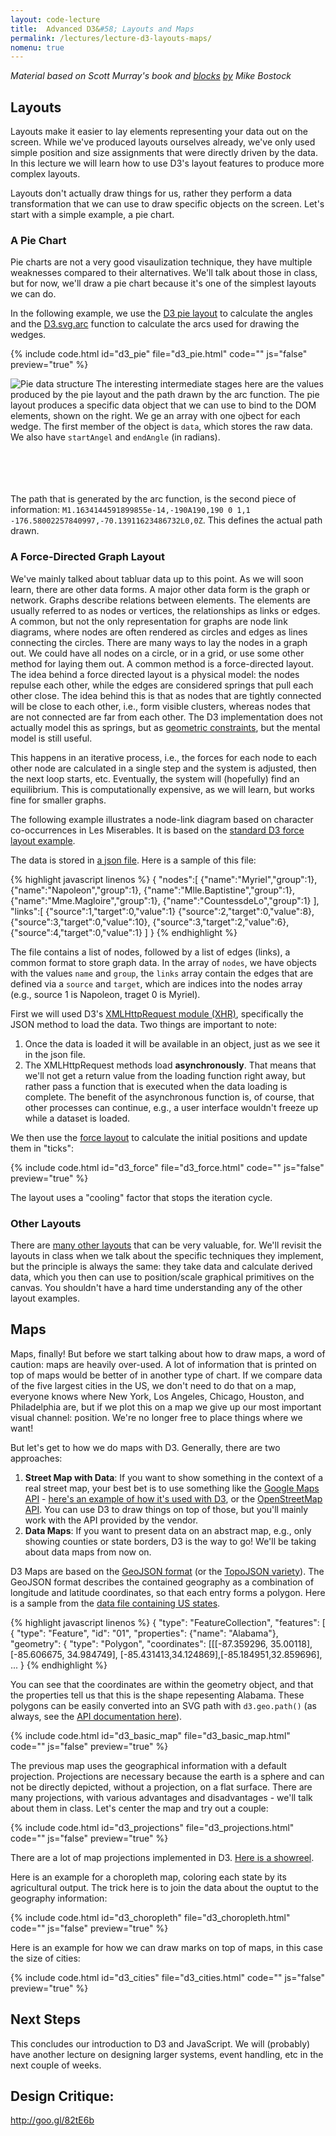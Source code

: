 ```yaml
---
layout: code-lecture
title:  Advanced D3&#58; Layouts and Maps
permalink: /lectures/lecture-d3-layouts-maps/
nomenu: true
---
```


*Material based on Scott Murray's book and [blocks](http://bl.ocks.org/mbostock/3887235) [by](http://bl.ocks.org/mbostock/4062045) Mike Bostock*

## Layouts

Layouts make it easier to lay elements representing your data out on the screen. While we've produced layouts ourselves already, we've only used simple position and size assignments that were directly driven by the data. In this lecture we will learn how to use D3's layout features to produce more complex layouts. 

Layouts don't actually draw things for us, rather they perform a data transformation that we can use to draw specific objects on the screen. Let's start with a simple example, a pie chart.

### A Pie Chart

Pie charts are not a very good visaulization technique, they have multiple weaknesses compared to their alternatives. We'll talk about those in class, but for now, we'll draw a pie chart because it's one of the simplest layouts we can do.

In the following example, we use the [D3 pie layout](https://github.com/mbostock/d3/wiki/Pie-Layout) to calculate the angles and the [D3.svg.arc](https://github.com/mbostock/d3/wiki/SVG-Shapes#arc) function to calculate the arcs used for drawing the wedges.

{% include code.html id="d3_pie" file="d3_pie.html" code="" js="false" preview="true" %}

![Pie data structure](images/pie.png)
The interesting intermediate stages here are the values produced by the pie layout and the path drawn by the arc function. The pie layout produces a specific data object that we can use to bind to the DOM elements, shown on the right. We ge an array with one ojbect for each wedge. The first member of the object is `data`, which stores the raw data. We also have `startAngel` and `endAngle` (in radians). <br /><br /> <br /> <br /> <br />  

The path that is generated by the arc function, is the second piece of information: `M1.1634144591899855e-14,-190A190,190 0 1,1 -176.58002257840997,-70.13911623486732L0,0Z`. This defines the actual path drawn.



### A Force-Directed Graph Layout

We've mainly talked about tabluar data up to this point. As we will soon learn, there are other data forms. A major other data form is the graph or network. Graphs describe relations between elements. The elements are usually referred to as nodes or vertices, the relationships as links or edges. A common, but not the only representation for graphs are node link diagrams, where nodes are often rendered as circles and edges as lines connecting the circles. There are many ways to lay the nodes in a graph out. We could have all nodes on a circle, or in a grid, or use some other method for laying them out. A common method is a force-directed layout. The idea behind a force directed layout is a physical model: the nodes repulse each other, while the edges are considered springs that pull each other close. The idea behind this is that as nodes that are tightly connected will be close to each other, i.e., form visible clusters, whereas nodes that are not connected are far from each other. The D3 implementation does not actually model this as springs, but as [geometric constraints](https://github.com/mbostock/d3/wiki/Force-Layout#linkDistance), but the mental model is still useful.
 
 This happens in an iterative process, i.e., the forces for each node to each other node are calculated in a single step and the system is adjusted, then the next loop starts, etc. Eventually, the system will (hopefully) find an equilibrium. This is computationally expensive, as we will learn, but works fine for smaller graphs. 
 
The following example illustrates a node-link diagram based on character co-occurrences in Les Miserables. It is based on the [standard D3 force layout example](http://bl.ocks.org/mbostock/4062045). 
 
The data is stored in [a json file](miserables.json). Here is a sample of this file:

{% highlight javascript linenos %}
{
  "nodes":[
    {"name":"Myriel","group":1},
    {"name":"Napoleon","group":1},
    {"name":"Mlle.Baptistine","group":1},
    {"name":"Mme.Magloire","group":1},
    {"name":"CountessdeLo","group":1}
  ],
  "links":[
    {"source":1,"target":0,"value":1}
    {"source":2,"target":0,"value":8},
    {"source":3,"target":0,"value":10},
    {"source":3,"target":2,"value":6},
    {"source":4,"target":0,"value":1}
  ]
}
{% endhighlight %}

The file contains a list of nodes, followed by a list of edges (links), a common format to store graph data. In the array of `nodes`, we have objects with the values `name` and `group`, the `links` array contain the edges that are defined via a `source` and `target`, which are indices into the nodes array (e.g., source 1 is Napoleon, traget 0 is Myriel). 


First we will used D3's [XMLHttpRequest module (XHR)](https://github.com/mbostock/d3/wiki/Requests), specifically the JSON method to load the data. Two things are important to note: 

 1. Once the  data is loaded it will be available in an object, just as we see it in the json file. 
 2. The XMLHttpRequest methods load **asynchronously**. That means that we'll not get a return value from the loading function right away, but rather pass a function that is executed when the data loading is complete. The benefit of the asynchronous function is, of course, that other processes can continue, e.g., a user interface wouldn't freeze up while a dataset is loaded.
 
We then use the [force layout](https://github.com/mbostock/d3/wiki/Force-Layout) to calculate the initial positions and update them in "ticks":


{% include code.html id="d3_force" file="d3_force.html" code="" js="false" preview="true" %}


The layout uses a "cooling" factor that stops the iteration cycle.

### Other Layouts

There are [many other layouts](https://github.com/mbostock/d3/wiki/Layouts) that can be very valuable, for. We'll revisit the layouts in class when we talk about the specific techniques they implement, but the principle is always the same: they take data and calculate derived data, which you then can use to position/scale graphical primitives on the canvas. You shouldn't have a hard time understanding any of the other layout examples.


## Maps

Maps, finally! But before we start talking about how to draw maps, a word of caution: maps are heavily over-used. A lot of information that is printed on top of maps would be better of in another type of chart. If we compare data of the five largest cities in the US, we don't need to do that on a map, everyone knows where New York, Los Angeles, Chicago, Houston, and Philadelphia are, but if we plot this on a map we give up our most important visual channel: position. We're no longer free to place things where we want!

But let's get to how we do maps with D3. Generally, there are two approaches:
 
 1. **Street Map with Data**: If you want to show something in the context of a real street map, your best bet is to use something like the [Google Maps API](https://developers.google.com/maps/?hl=en) - [here's an example of how it's used with D3](http://bl.ocks.org/mbostock/899711), or the [OpenStreetMap API](http://wiki.openstreetmap.org/wiki/API). You can use D3 to draw things on top of those, but you'll mainly work with the API provided by the vendor. 
 2. **Data Maps**: If you want to present data on an abstract map, e.g., only showing counties or state borders, D3 is the way to go! We'll be taking about data maps from now on.
 
 D3 Maps are based on the [GeoJSON format](http://geojson.org/) (or the [TopoJSON variety](https://github.com/mbostock/topojson/wiki)). The GeoJSON format describes the contained geography as a combination of longitude and latitude coordinates, so that each entry forms a polygon. Here is a sample from the [data file containing US states](us-states.json).
 
{% highlight javascript linenos %}
{
     "type":  "FeatureCollection",
     "features":
     [
         {
             "type": "Feature",
             "id": "01",
             "properties": {"name": "Alabama"},
             "geometry": {
                "type": "Polygon", 
                "coordinates": [[[-87.359296, 35.00118], [-85.606675, 34.984749], [-85.431413,34.124869],[-85.184951,32.859696], ... 
 }
 {% endhighlight %}
 
 You can see that the coordinates are within the geometry object, and that the properties tell us that this is the shape repesenting Alabama. 
 These polygons can be easily converted into an SVG path with `d3.geo.path()` (as always, see the [API documentation here](https://github.com/mbostock/d3/wiki/Geo-Paths)).
 
 {% include code.html id="d3_basic_map" file="d3_basic_map.html" code="" js="false" preview="true" %}
 
 The previous map uses the geographical information with a default projection. Projections are necessary because the earth is a sphere and can not be directly depicted, without a projection, on a flat surface. There are many projections, with various advantages and disadvantages - we'll talk about them in class. Let's center the map and try out a couple: 
 
 {% include code.html id="d3_projections" file="d3_projections.html" code="" js="false" preview="true" %}
 
 There are a lot of map projections implemented in D3. [Here is a showreel](http://bl.ocks.org/mbostock/3711652).
 
Here is an example for a choropleth map, coloring each state by its agricultural output. The trick here is to join the data about the ouptut to the geography information:
 
  {% include code.html id="d3_choropleth" file="d3_choropleth.html" code="" js="false" preview="true" %}

Here is an example for how we can draw marks on top of maps, in this case the size of cities:

  {% include code.html id="d3_cities" file="d3_cities.html" code="" js="false" preview="true" %}
  
 ## Next Steps
 
 This concludes our introduction to D3 and JavaScript. We will (probably) have another lecture on designing larger systems, event handling, etc in the next couple of weeks.
   
 ## Design Critique:
 
 http://goo.gl/82tE6b






